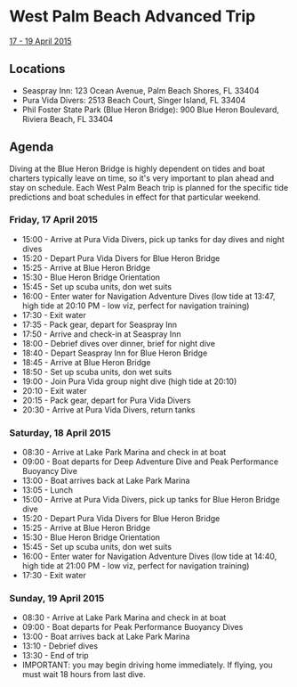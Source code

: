 # West Palm Beach Advanced Trip

[17 - 19 April 2015](http://proscuba.training/wpb-advanced-2015-04-17.html)

## Locations

* Seaspray Inn: 123 Ocean Avenue, Palm Beach Shores, FL 33404
* Pura Vida Divers: 2513 Beach Court, Singer Island, FL 33404
* Phil Foster State Park (Blue Heron Bridge): 900 Blue Heron Boulevard, Riviera Beach, FL 33404


## Agenda

Diving at the Blue Heron Bridge is highly dependent on tides and boat charters typically leave on time, so it's very important to plan ahead and stay on schedule.  Each West Palm Beach trip is planned for the specific tide predictions and boat schedules in effect for that particular weekend.

### Friday, 17 April 2015

* 15:00 - Arrive at Pura Vida Divers, pick up tanks for day dives and night dives
* 15:20 - Depart Pura Vida Divers for Blue Heron Bridge
* 15:25 - Arrive at Blue Heron Bridge
* 15:30 - Blue Heron Bridge Orientation
* 15:45 - Set up scuba units, don wet suits
* 16:00 - Enter water for Navigation Adventure Dives (low tide at 13:47, high tide at 20:10 PM - low viz, perfect for navigation training)
* 17:30 - Exit water
* 17:35 - Pack gear, depart for Seaspray Inn
* 17:50 - Arrive and check-in at Seaspray Inn
* 18:00 - Debrief dives over dinner, brief for night dive
* 18:40 - Depart Seaspray Inn for Blue Heron Bridge
* 18:45 - Arrive at Blue Heron Bridge
* 18:50 - Set up scuba units, don wet suits
* 19:00 - Join Pura Vida group night dive (high tide at 20:10)
* 20:10 - Exit water
* 20:15 - Pack gear, depart for Pura Vida Divers
* 20:30 - Arrive at Pura Vida Divers, return tanks


### Saturday, 18 April 2015

* 08:30 - Arrive at Lake Park Marina and check in at boat
* 09:00 - Boat departs for Deep Adventure Dive and Peak Performance Buoyancy Dive
* 13:00 - Boat arrives back at Lake Park Marina
* 13:05 - Lunch
* 15:00 - Arrive at Pura Vida Divers, pick up tanks for Blue Heron Bridge dive
* 15:20 - Depart Pura Vida Divers for Blue Heron Bridge
* 15:25 - Arrive at Blue Heron Bridge
* 15:30 - Blue Heron Bridge Orientation
* 15:45 - Set up scuba units, don wet suits
* 16:00 - Enter water for Navigation Adventure Dives (low tide at 14:40, high tide at 21:00 PM - low viz, perfect for navigation training)
* 17:30 - Exit water


### Sunday, 19 April 2015

* 08:30 - Arrive at Lake Park Marina and check in at boat
* 09:00 - Boat departs for Peak Performance Buoyancy Dives
* 13:00 - Boat arrives back at Lake Park Marina
* 13:10 - Debrief dives
* 13:30 - End of trip
* IMPORTANT: you may begin driving home immediately.  If flying, you must wait 18 hours from last dive.
